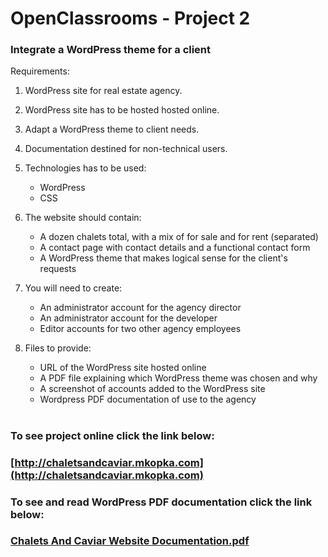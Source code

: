 # OpenClassrooms - Project 2
### Integrate a WordPress theme for a client
Requirements:

1. WordPress site for real estate agency.

2. WordPress site has to be hosted hosted online.

3. Adapt a WordPress theme to client needs.

4. Documentation destined for non-technical users.

5. Technologies has to be used:
   - WordPress
   - CSS

6. The website should contain:
   - A dozen chalets total, with a mix of for sale and for rent (separated)
   - A contact page with contact details and a functional contact form
   - A WordPress theme that makes logical sense for the client's requests

7. You will need to create:
   - An administrator account for the agency director
   - An administrator account for the developer
   - Editor accounts for two other agency employees

8. Files to provide:
    - URL of the WordPress site hosted online
    - A PDF file explaining which WordPress theme was chosen and why
    - A screenshot of accounts added to the WordPress site
    - Wordpress PDF documentation of use to the agency

#

### To see project online click the link below:

### [http://chaletsandcaviar.mkopka.com](http://chaletsandcaviar.mkopka.com)

### To see and read WordPress PDF documentation click the link below:

### [Chalets And Caviar Website Documentation.pdf](https://github.com/marcinkopka/OpenClassrooms-Project-2/blob/master/Chalets%20And%20Caviar%20Website%20Documentation.pdf)
